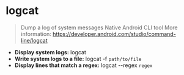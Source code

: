 # logcat
> Dump a log of system messages
> Native Android CLI tool
> More information: <https://developer.android.com/studio/command-line/logcat>
- **Display system logs:**
logcat
- **Write system logs to a file:**
logcat -f `path/to/file`
- **Display lines that match a regex:**
logcat --regex `regex`
